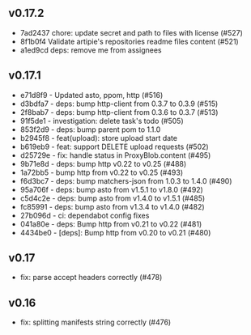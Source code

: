 ## v0.17.2
 - 7ad2437 chore: update secret and path to files with license (#527)
 - 8f1b0f4 Validate artipie's repositories readme files content (#521)
 - a1ed9cd deps: remove me from assignees

## v0.17.1

 - e71d8f9 - Updated asto, ppom, http (#516)
 - d3bdfa7 - deps: bump http-client from 0.3.7 to 0.3.9 (#515)
 - 2f8bab7 - deps: bump http-client from 0.3.6 to 0.3.7 (#513)
 - 91f5de1 - investigation: delete task's todo (#505)
 - 853f2d9 - deps: bump parent pom to 1.1.0
 - b2945f8 - feat(upload): store upload start date
 - b619eb9 - feat: support DELETE upload requests (#502)
 - d25729e - fix: handle status in ProxyBlob.content (#495)
 - 9b71e8d - deps: bump http v0.22 to v0.25 (#488)
 - 1a72bb5 - bump http from v0.22 to v0.25 (#493)
 - f6d3bc7 - deps: bump matchers-json from 1.0.3 to 1.4.0 (#490)
 - 95a706f - deps: bump asto from v1.5.1 to v1.8.0 (#492)
 - c5d4c2e - deps: bump asto from v1.4.0 to v1.5.1 (#485)
 - fc85991 - deps: bump asto from v1.3.4 to v1.4.0 (#482)
 - 27b096d - ci: dependabot config fixes
 - 041a80e - deps: Bump http from v0.21 to v0.22 (#481)
 - 4434be0 - [deps]: Bump http from v0.20 to v0.21 (#480)

## v0.17

 - fix: parse accept headers correctly (#478)

## v0.16

 - fix: splitting manifests string correctly (#476)
